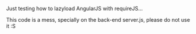 Just testing how to lazyload AngularJS with requireJS...

This code is a mess, specially on the back-end server.js, please do not use it :S